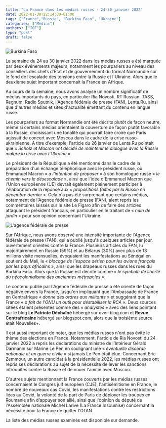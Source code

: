 ```yaml
---
title: "La France dans les médias russes - 24-30 janvier 2022"
date: 2022-01-30T22:14:30+01:00
tags: ["France","Russie", "Burkina Faso", "Ukraine"]
categories: ["Médias"]
authors: ["IOF"]
type: "post"
draft: false
---
```

![Burkina Faso](/images/drapeau_russe_burkina_faso_fan.jpg)

La semaine du 24 au 30 janvier 2022 dans les médias russes a été marquée par deux événements majeurs, notamment les pourparlers au niveau des conseillers des chefs d’État et de gouvernement du format Normandie sur le fond de l’escalade des tensions entre la Russie et l'Ukraine. Alors que le deuxième sujet important concernait la France en Afrique.

Au cours de la semaine, nous avons analysé un nombre significatif de médias importants du pays, en particulier Ria Novosti, RT Russian, TASS, Regnum, Radio Sputnik, l'Agence fédérale de presse (FAN), Lenta.Ru, ainsi que d'autres médias et sites d'actualité émettant du contenu en langue russe.

Les pourparlers au format Normandie ont été décrits plutôt de façon neutre, même si certains médias orientaient la couverture de façon plutôt favorable à la Russie, choisissant une tonalité qui pourrait faire croire que Paris agissait de concert avec Moscou dans le cadre de la crise russo-ukrainienne. A titre d'exemple, l'article du 26 janvier de Lenta.Ru pointait que « *Scholz et Macron ont décidé de maintenir le dialogue avec la Russie malgré la crise avec l'Ukraine* ».

Le président de la République a été mentionné dans le cadre de la préparation d'un échange téléphonique avec le président russe, où Emmanuel Macron « *a l'intention de proposer* » à son homologue russe « *le chemin vers la désescalade* », ainsi que l'idée d'Emmanuel Macron que l'Union européenne (UE) devrait également pleinement participer à l'élaboration de la réponse aux « *propositions faites par la Russie en décembre dernier* ». Cela n'a pas été surprenant que certains médias, notamment de l'Agence fédérale de presse (FAN), aient repris les commentaires laissés sur le site Le Figaro afin de faire des articles attaquant le président français, en particulier en le traitant de « *nain de jardin* » pour son opinion concernant l'Ukraine.

![L'agence fédérale de presse](/images/riafan_stats.jpg)

Sur l'Afrique, nous avons observé une intensité importante de l'Agence fédérale de presse (FAN), qui a publié jusqu'à quelques articles par jour, ouvertement orientés contre la France. Plusieurs articles du FAN, lu majoritairement en Russie (59%) et au Bélarus (30%) avec plus de 13 millions visite mensuelles, évoquaient les manifestations au Sénégal en soutient du Mali, le « *blocage de l'espace aérien pour les avions français par les pays africains* », ainsi que les drapeaux russes dans les rues du Burkina Faso. Alors que la Russie est décrite comme « *le symbole de liberté du néocolonialisme des anciennes métropoles* ».

Le contenu publié par l'Agence fédérale de presse a été orienté de façon négative envers la France, jusqu'en impliquant que  l'Ambassade de France en Centrafrique « *donne des ordres aux militants* » et suggérant que la France « *a fait de l'ONU un outil pour déstabiliser la RCA* ». Deux sources citées étaient présentés comme des « *analystes* » avec des liens pointant sur le blog **Le Patriote Déchaîné** hébergé sur over-blog.com et **Revue Centrafricaine** hébergé sur blogspot.com, alors que la troisième source était Nouvelles+.

Il est aussi important de noter, que les médias russes n'ont pas évité le thème des élections en France. Notamment, l'article de Ria Novosti du 24 janvier 2022 a repris les déclarations du ministre de l’Intérieur Gérald Darmanin sur Marine Le Pen en soulignant une « *éventuelle discorde nationale et un guerre civile* » si jamais Le Pen était élue. Concernant Eric Zemmour, un autre candidat à la présidentielle 2022, les médias russes ont repris ses déclarations au sujet de la nécessité de lever les sanctions introduites contre la Russie et de nouer l'amitié avec Moscou.

D'autres sujets mentionnant la France couverts par les médias russes concernaient le Congrès juif européen (CJE), l'antisémitisme en France, le nombre de nouveaux cas Covid, les manifestations contre les restrictions liées au Covid, la volonté de la part de Paris de déployer les troupes en Roumanie afin d'appuyer son allié, ainsi que l'opinion du député de l'Assemblée nationale Michel Larive (La France Insoumise) concernant la nécessité pour la France de quitter l'OTAN. 

La liste des médias russes examinés est disponible sur demande.